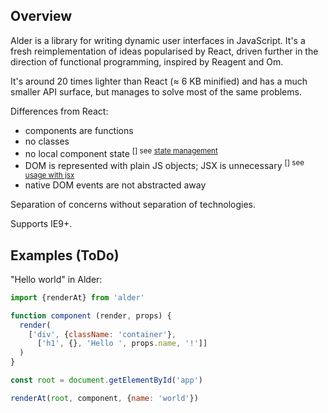 ## Overview

Alder is a library for writing dynamic user interfaces in JavaScript. It's a
fresh reimplementation of ideas popularised by React, driven further in the
direction of functional programming, inspired by Reagent and Om.

It's around 20 times lighter than React (≈ 6 KB minified) and has a much
smaller API surface, but manages to solve most of the same problems.

Differences from React:
* components are functions
* no classes
* no local component state
  <sup class="tooltip-host">
    [<span class="counter"></span>] <span class="tooltip">see [state management](state/)</span>
  </sup>
* DOM is represented with plain JS objects; JSX is unnecessary
  <sup class="tooltip-host">
    [<span class="counter"></span>] <span class="tooltip">see [usage with jsx](jsx/)</span>
  </sup>
* native DOM events are not abstracted away

Separation of concerns without separation of technologies.

Supports IE9+.

## Examples (ToDo)

"Hello world" in Alder:

```javascript
import {renderAt} from 'alder'

function component (render, props) {
  render(
    ['div', {className: 'container'},
      ['h1', {}, 'Hello ', props.name, '!']]
  )
}

const root = document.getElementById('app')

renderAt(root, component, {name: 'world'})
```

<div data-hello></div>
<div data-state></div>
<div data-input></div>
<div data-unsafe></div>
<div data-safe></div>
<div data-stamp></div>
<div data-key></div>
<div data-person></div>
<div data-modal></div>
